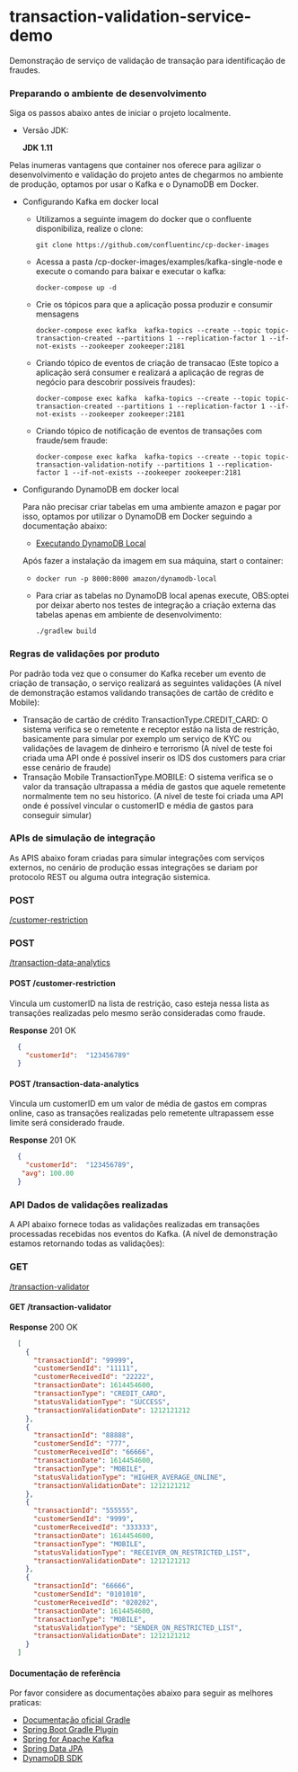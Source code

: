 # transaction-validation-service-demo
Demonstração de serviço de validação de transação para identificação de fraudes.

### Preparando o ambiente de desenvolvimento
Siga os passos abaixo antes de iniciar o projeto localmente.

- Versão JDK:

    **JDK 1.11**

Pelas inumeras vantagens que container nos oferece para agilizar o desenvolvimento e validação do projeto antes de chegarmos no ambiente de produção, optamos por usar o Kafka e o DynamoDB em Docker.
 
- Configurando Kafka em docker local

  - Utilizamos a seguinte imagem do docker que o confluente disponibiliza, realize o clone:
    
    ```git clone https://github.com/confluentinc/cp-docker-images```
   
  - Acessa a pasta /cp-docker-images/examples/kafka-single-node e execute o comando para baixar e executar o kafka:
    
    ```docker-compose up -d```
    
  - Crie os tópicos para que a aplicação possa produzir e consumir mensagens
  
    ```docker-compose exec kafka  kafka-topics --create --topic topic-transaction-created --partitions 1 --replication-factor 1 --if-not-exists --zookeeper zookeeper:2181 ```
  
  - Criando tópico de eventos de criação de transacao (Este topico a aplicação será consumer e realizará a aplicação de regras de negócio para descobrir possíveis fraudes):
  
    ```docker-compose exec kafka  kafka-topics --create --topic topic-transaction-created --partitions 1 --replication-factor 1 --if-not-exists --zookeeper zookeeper:2181 ```
  
  - Criando tópico de notificação de eventos de transações com fraude/sem fraude:
  
    ```docker-compose exec kafka  kafka-topics --create --topic topic-transaction-validation-notify --partitions 1 --replication-factor 1 --if-not-exists --zookeeper zookeeper:2181``` 

- Configurando DynamoDB em docker local

    Para não precisar criar tabelas em uma ambiente amazon e pagar por isso, optamos por utilizar o DynamoDB em Docker seguindo a documentação abaixo:

    * [Executando DynamoDB Local](https://docs.aws.amazon.com/amazondynamodb/latest/developerguide/DynamoDBLocal.DownloadingAndRunning.html)

    Após fazer a instalação da imagem em sua máquina, start o container:
    - `docker run -p 8000:8000 amazon/dynamodb-local`

    - Para criar as tabelas no DynamoDB local apenas execute, OBS:optei por deixar aberto nos testes de integração a criação externa das tabelas apenas em ambiente de desenvolvimento:

        ```./gradlew build``` 

### Regras de validações por produto
Por padrão toda vez que o consumer do Kafka receber um evento de criação de transação, o serviço realizará as seguintes validações (A nível de demonstração estamos validando transações de cartão de crédito e Mobile):
 - Transação de cartão de crédito TransactionType.CREDIT_CARD: 
    O sistema verifica se o remetente e receptor estão na lista de restrição, basicamente para simular por exemplo um serviço de KYC ou validações de lavagem de dinheiro e terrorismo
     (A nível de teste foi criada uma API onde é possível inserir os IDS dos customers para criar esse cenário de fraude)
 - Transação Mobile TransactionType.MOBILE:
    O sistema verifica se o valor da transação ultrapassa a média de gastos que aquele remetente normalmente tem no seu historico.
    (A nível de teste foi criada uma API onde é possível vincular o customerID e média de gastos para conseguir simular)
 
### APIs de simulação de integração
 As APIS abaixo foram criadas para simular integrações com serviços externos, no cenário de produção essas integrações se dariam por protocolo REST ou alguma outra integração sistemica.
 
 ### POST
 [/customer-restriction](#/customer-restriction)
 
 ### POST
 [/transaction-data-analytics](#/transaction-data-analytics)

#### POST /customer-restriction
Vincula um customerID na lista de restrição, caso esteja nessa lista as transações realizadas pelo mesmo serão consideradas como fraude.

**Response** 201 OK
```json
  {
    "customerId":  "123456789"
  }
```         

#### POST /transaction-data-analytics
Vincula um customerID em um valor de média de gastos em compras online, caso as transações realizadas pelo remetente ultrapassem esse limite será considerado fraude.

**Response** 201 OK

 ```json
   {
     "customerId":  "123456789",
    "avg": 100.00
   }
 ```         
 
### API Dados de validações realizadas
A API abaixo fornece todas as validações realizadas em transações processadas recebidas nos eventos do Kafka. (A nível de demonstração estamos retornando todas as validações):

 ### GET
 [/transaction-validator](#/transaction-validator)
 
 #### GET /transaction-validator
  **Response** 200 OK
```json
  [
    {
      "transactionId": "99999",
      "customerSendId": "11111",
      "customerReceivedId": "22222",
      "transactionDate": 1614454600,
      "transactionType": "CREDIT_CARD",
      "statusValidationType": "SUCCESS",
      "transactionValidationDate": 1212121212
    },
    {
      "transactionId": "88888",
      "customerSendId": "777",
      "customerReceivedId": "66666",
      "transactionDate": 1614454600,
      "transactionType": "MOBILE",
      "statusValidationType": "HIGHER_AVERAGE_ONLINE",
      "transactionValidationDate": 1212121212
    },
    {
      "transactionId": "555555",
      "customerSendId": "9999",
      "customerReceivedId": "333333",
      "transactionDate": 1614454600,
      "transactionType": "MOBILE",
      "statusValidationType": "RECEIVER_ON_RESTRICTED_LIST",
      "transactionValidationDate": 1212121212
    },
    {
      "transactionId": "66666",
      "customerSendId": "0101010",
      "customerReceivedId": "020202",
      "transactionDate": 1614454600,
      "transactionType": "MOBILE",
      "statusValidationType": "SENDER_ON_RESTRICTED_LIST",
      "transactionValidationDate": 1212121212
    }
  ]
```   
 
     
 

#### Documentação de referência
Por favor considere as documentações abaixo para seguir as melhores praticas:

* [Documentação oficial Gradle](https://docs.gradle.org)
* [Spring Boot Gradle Plugin](https://docs.spring.io/spring-boot/docs/2.4.3/gradle-plugin/reference/html/)
* [Spring for Apache Kafka](https://docs.spring.io/spring-boot/docs/2.4.3/reference/htmlsingle/#boot-features-kafka)
* [Spring Data JPA](https://docs.spring.io/spring-boot/docs/2.4.3/reference/htmlsingle/#boot-features-jpa-and-spring-data)
* [DynamoDB SDK](https://docs.aws.amazon.com/sdk-for-java/latest/developer-guide/examples-dynamodb.html)
